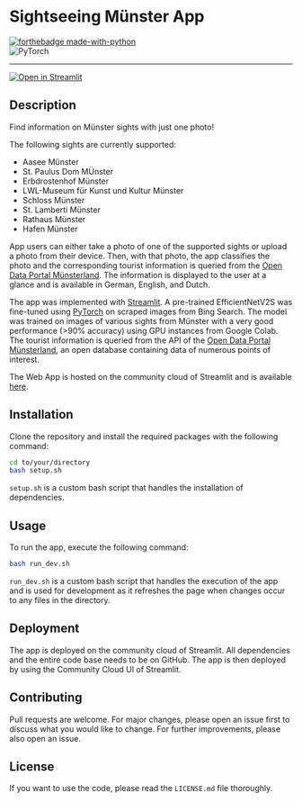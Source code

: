 # Sightseeing Münster App

[![forthebadge made-with-python](http://ForTheBadge.com/images/badges/made-with-python.svg)](https://www.python.org/)  
![PyTorch](https://img.shields.io/badge/PyTorch-%23EE4C2C.svg?style=for-the-badge&logo=PyTorch&logoColor=white)

---

[![Open in Streamlit](https://static.streamlit.io/badges/streamlit_badge_black_white.svg)](https://sightseeingmuenster.streamlit.app/)

## Description

Find information on Münster sights with just one photo! 

The following sights are currently supported:
- Aasee Münster
- St. Paulus Dom MÜnster
- Erbdrostenhof Münster
- LWL-Museum für Kunst und Kultur Münster
- Schloss Münster
- St. Lamberti Münster
- Rathaus Münster
- Hafen Münster

App users can either take a photo of one of the supported sights or upload a photo from their device. Then, with that photo, the app classifies the photo and the corresponding tourist information is queried from the [Open Data Portal Münsterland](https://www.muensterland.com/muensterland-e.v/unsere-projekte/muensterland-digital/datenportal-muensterland/). The information is displayed to the user at a glance and is available in German, English, and Dutch.

The app was implemented with [Streamlit](https://docs.streamlit.io/). A pre-trained EfficientNetV2S was fine-tuned using [PyTorch](https://www.pytorch.org/) on scraped images from Bing Search. The model was trained on images of various sights from Münster with a very good performance (>90% accuracy) using GPU instances from Google Colab. The tourist information is queried from the API of the [Open Data Portal Münsterland](https://www.muensterland.com/muensterland-e.v/unsere-projekte/muensterland-digital/datenportal-muensterland/), an open database containing data of numerous points of interest.

The Web App is hosted on the community cloud of Streamlit and is available [here](https://sightseeingmuenster.streamlit.app/).

## Installation

Clone the repository and install the required packages with the following command:

```bash
cd to/your/directory
bash setup.sh
```
``setup.sh`` is a custom bash script that handles the installation of dependencies.

## Usage

To run the app, execute the following command:

```bash
bash run_dev.sh
```

``run_dev.sh`` is a custom bash script that handles the execution of the app and is used for development as it refreshes the page when changes occur to any files in the directory.


## Deployment

The app is deployed on the community cloud of Streamlit. All dependencies and the entire code base needs to be on GitHub. The app is then deployed by using the Community Cloud UI of Streamlit. 

## Contributing

Pull requests are welcome. For major changes, please open an issue first to discuss what you would like to change. For further improvements, please also open an issue.

## License

If you want to use the code, please read the ``LICENSE.md`` file thoroughly.